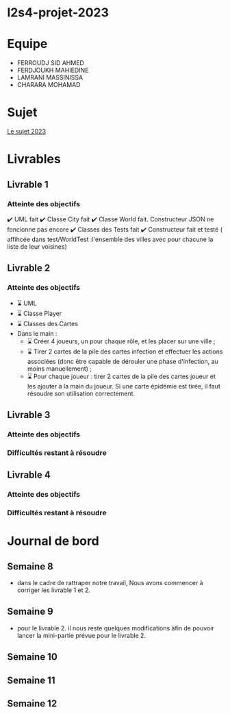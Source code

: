 # l2s4-projet-2023


# Equipe

- FERROUDJ SID AHMED
- FERDJOUKH MAHIEDINE
- LAMRANI MASSINISSA
- CHARARA MOHAMAD

# Sujet

[Le sujet 2023](https://www.fil.univ-lille.fr/~varre/portail/l2s4-projet/sujet2023.pdf)

# Livrables

## Livrable 1 

### Atteinte des objectifs
✔️  UML fait
✔️  Classe City fait 
✔️  Classe World fait. Constructeur JSON ne foncionne pas encore
✔️  Classes des Tests fait
✔️ Constructeur fait et testé ( affihcée dans test/WorldTest :l'ensemble des villes avec pour chacune  la liste de leur voisines)


## Livrable 2

### Atteinte des objectifs
- ⌛  UML 
- ⌛  Classe Player
- ⌛  Classes des Cartes
- Dans le main : 
  - ⌛  Créer 4 joueurs, un pour chaque rôle, et les placer sur une ville ;
  - ⌛  Tirer 2 cartes de la pile des cartes infection et effectuer les actions associées (donc être capable de dérouler une phase d'infection, au moins manuellement) ;
  - ⌛ Pour chaque joueur : tirer 2 cartes de la pile des cartes joueur et les ajouter à la main du joueur. Si une carte épidémie est tirée, il faut résoudre son utilisation correctement.


## Livrable 3

### Atteinte des objectifs

### Difficultés restant à résoudre

## Livrable 4

### Atteinte des objectifs

### Difficultés restant à résoudre

# Journal de bord

## Semaine 8

- dans le cadre de rattraper notre travail, Nous avons commencer à corriger les livrable 1 et 2.

## Semaine 9
- pour le livrable 2. il nous reste quelques modifications àfin de pouvoir lancer la mini-partie prévue pour le livrable 2.

## Semaine 10

## Semaine 11

## Semaine 12
